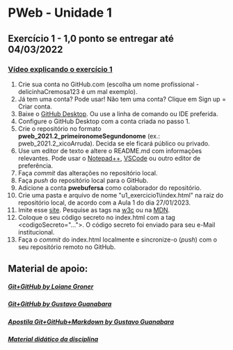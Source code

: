 # PWeb - Unidade 1
## Exercício 1 - 1,0 ponto se entregar até 04/03/2022
### [Vídeo explicando o exercício 1](https://drive.google.com/open?id=17qBOXNfSIfNXKkXuqiIC_XhcKE5XMkY_)
1. Crie sua conta no GitHub.com (escolha um nome profissional - delicinhaCremosa123 é um mal exemplo). 
2. Já tem uma conta? Pode usar! Não tem uma conta? Clique em Sign up = Criar conta.
3. Baixe o [GitHub Desktop](https://desktop.github.com). Ou use a linha de comando ou IDE preferida.
4. Configure o GitHub Desktop com a conta criada no passo 1.
5. Crie o repositório no formato **pweb_2021.2_primeironomeSegundonome** (ex.: pweb_2021.2_xicoArruda). Decida se ele ficará público ou privado.
6. Use um editor de texto e altere o README.md com informações relevantes. Pode usar o [Notepad++](https://notepad-plus-plus.org/downloads/), [VSCode](https://code.visualstudio.com/) ou outro editor de preferência.
7. Faça *commit* das alterações no repositório local.
8. Faça *push* do repositório local para o GitHub.
9. Adicione a conta **pwebufersa** como colaborador do repositório.
10. Crie uma pasta e arquivo de nome "u1_exercicio1\index.html" na raiz do  repositório local, de acordo com a Aula 1 do dia 27/01/2023.
12. Imite esse [site](exercicio1.jpg). Pesquise as tags na [w3c](https://www.w3schools.com/TAGS/default.ASP) ou na [MDN](https://developer.mozilla.org/pt-BR/docs/Web/HTML). 
13. Coloque o seu código secreto no index.html com a tag <codigoSecreto="...">. O código secreto foi enviado para seu e-Mail institucional.
14. Faça o *commit* do index.html localmente e sincronize-o (*push*) com o seu repositório remoto no GitHub.

## Material de apoio:
##### [Git+GitHub by Loiane Groner](https://www.youtube.com/watch?v=UMhskLXJuq4)
##### [Git+GitHub by Gustavo Guanabara](https://www.youtube.com/watch?v=xEKo29OWILE&list=PLHz_AreHm4dm7ZULPAmadvNhH6vk9oNZA)
##### [Apostila Git+GitHub+Markdown by Gustavo Guanabara](../git_github_gguanabara/)
##### [Material didático da disciplina](https://drive.google.com/open?id=16I2WfDFZMKDNZGPu1Wq2rl1uceQUZjr6)
